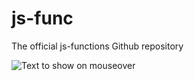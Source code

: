 # js-func
The official js-functions Github repository

![](/src/img.jsf-logo-display.png "Text to show on mouseover")
